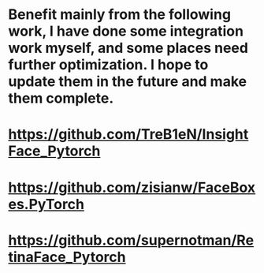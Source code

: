 # Benefit mainly from the following work, I have done some integration work myself, and some places need further optimization. I hope to update them in the future and make them complete.
# https://github.com/TreB1eN/InsightFace_Pytorch
# https://github.com/zisianw/FaceBoxes.PyTorch
# https://github.com/supernotman/RetinaFace_Pytorch
